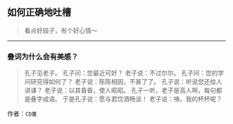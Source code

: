 ## 如何正确地吐槽

> 看点好段子，有个好心情～


 
---

### 叠词为什么会有美感？

> 孔子见老子。
> 孔子问：您最近可好？
> 老子说：不过尔尔。
> 孔子问：您的学问研究得如何了？
> 老子说：陈陈相因，不甚了了。
> 孔子说：听说您还给人讲课？
> 老子说：以其昏昏，使人昭昭。
> 孔子一听，老子是高人啊，每句都是叠字成语。
> 于是孔子说：愿与君饮酒畅谈！
> 老子说：咦，我的杯杯呢？


作者：`CD董`